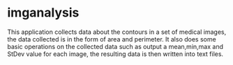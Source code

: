 # imganalysis
This application collects data about the contours in a set of medical images, the data collected is in the form of area and perimeter.
It also does some basic operations on the collected data such as output a mean,min,max and StDev value for each image, the resulting data is then written into text files.
